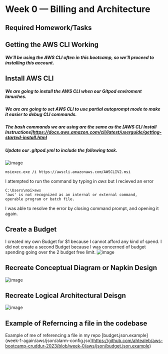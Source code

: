 # Week 0 — Billing and Architecture
## Required Homework/Tasks
## Getting the AWS CLI Working
##### We'll be using the AWS CLI often in this bootcamp, so we'll proceed to installing this account.

## Install AWS CLI
##### We are going to install the AWS CLI when our Gitpod enviroment lanuches.
##### We are are going to set AWS CLI to use partial autoprompt mode to make it easier to debug CLI commands.
##### The bash commands we are using are the same as the [AWS CLI Install Instructions]https://docs.aws.amazon.com/cli/latest/userguide/getting-started-install.html
##### Update our .gitpod.yml to include the following task.
![image](https://user-images.githubusercontent.com/10183258/219793043-1ad2122c-7ee1-404f-956c-b3c552b5550a.png)

```
msiexec.exe /i https://awscli.amazonaws.com/AWSCLIV2.msi
```
I attempted to run the command by typing in <em>aws</em> but I recieved an error

```
C:\Users\moi>aws
'aws' is not recognized as an internal or external command,
operable program or batch file.
```
I was able to resolve the error by closing command prompt, and opening it again.

## Create a Budget
I created my own Budget for $1 because I cannot afford any kind of spend. I did not create a second Budget because I was concerned of 
budget spending going over the 2 budget free limit.
![image](https://user-images.githubusercontent.com/10183258/219794971-5088bb65-fde7-4473-b67c-1eb5e69721d5.png)

## Recreate Conceptual Diagram or Napkin Design
![image](https://user-images.githubusercontent.com/10183258/219795444-c0ebb51d-e445-4490-8385-e2e3402999c2.png)

## Recreate Logical Architectural Deisgn
![image](https://user-images.githubusercontent.com/10183258/219795483-703b23d2-8575-4e64-9b91-12e49675837d.png)

## Example of Referncing a file in the codebase
Example of me of referencing a file in my repo [budget.json.example] (week-1-again/aws/json/alarm-config.jso](https://github.com/ahtealeb/aws-bootcamp-cruddur-2023/blob/week-0/aws/json/budget.json.example)
